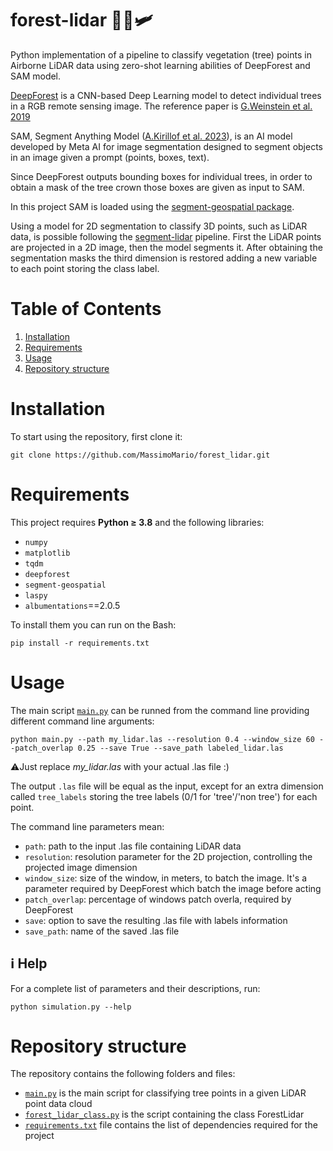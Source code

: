 # forest-lidar 🌳🌳🛩️

Python implementation of a pipeline to classify vegetation (tree) points in Airborne LiDAR data using zero-shot learning abilities of DeepForest and SAM model.

[DeepForest](https://github.com/weecology/DeepForest) is a CNN-based Deep Learning model to detect individual trees in a RGB remote sensing image. The reference paper is [G.Weinstein et al. 2019](https://www.mdpi.com/2072-4292/11/11/1309) 

SAM, Segment Anything Model ([A.Kirillof et al. 2023](https://arxiv.org/abs/2304.02643)), is an AI model developed by Meta AI for image segmentation designed to segment objects in an image given a prompt (points, boxes, text).

Since DeepForest outputs bounding boxes for individual trees, in order to obtain a mask of the tree crown those boxes are given as input to SAM.

In this project SAM is loaded using the [segment-geospatial package](https://github.com/opengeos/segment-geospatial).

Using a model for 2D segmentation to classify 3D points, such as LiDAR data, is possible following the [segment-lidar](https://github.com/Yarroudh/segment-lidar) pipeline. First the LiDAR points are projected in a 2D image, then the model segments it. After obtaining the segmentation masks the third dimension is restored adding a new variable to each point storing the class label.

# Table of Contents
1. [Installation](#Installation)
2. [Requirements](#Requirements)
3. [Usage](#Usage)
4. [Repository structure](#Repository-structure)


# Installation

To start using the repository, first clone it:

```
git clone https://github.com/MassimoMario/forest_lidar.git
```

# Requirements
This project requires **Python &ge; 3.8** and the following libraries:
- `numpy`
- `matplotlib`
- `tqdm`
- `deepforest`
- `segment-geospatial`
- `laspy`
- `albumentations`==2.0.5

To install them you can run on the Bash:

```
pip install -r requirements.txt
```

# Usage
The main script [`main.py`](main.py) can be runned from the command line providing different command line arguments:

```
python main.py --path my_lidar.las --resolution 0.4 --window_size 60 --patch_overlap 0.25 --save True --save_path labeled_lidar.las
```

⚠️Just replace *my_lidar.las* with your actual .las file :) 

The output `.las` file will be equal as the input, except for an extra dimension called `tree_labels` storing the tree labels (0/1 for 'tree'/'non tree') for each point.

The command line parameters mean:

* `path`: path to the input .las file containing LiDAR data
* `resolution`: resolution parameter for the 2D projection, controlling the projected image dimension
* `window_size`: size of the window, in meters, to batch the image. It's a parameter required by DeepForest which batch the image before acting
* `patch_overlap`: percentage of windows patch overla, required by DeepForest
* `save`: option to save the resulting .las file with labels information
* `save_path`: name of the saved .las file

  
## :information_source: Help
For a complete list of parameters and their descriptions, run:

```
python simulation.py --help
```


# Repository structure
The repository contains the following folders and files:

- [`main.py`](main.py) is the main script for classifying tree points in a given LiDAR point data cloud
- [`forest_lidar_class.py`](forest_lidar_class.py) is the script containing the class ForestLidar
- [`requirements.txt`](requirements.txt) file contains the list of dependencies required for the project
